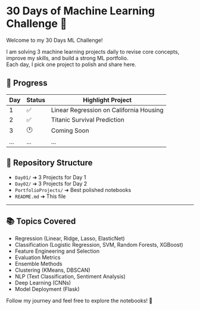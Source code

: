 # 30 Days of Machine Learning Challenge 🚀

Welcome to my 30 Days ML Challenge!

I am solving 3 machine learning projects daily to revise core concepts, improve my skills, and build a strong ML portfolio.  
Each day, I pick one project to polish and share here.

## 📅 Progress

| Day | Status | Highlight Project |
|----|--------|-------------------|
| 1 | ✅ | Linear Regression on California Housing |
| 2 | ✅ | Titanic Survival Prediction |
| 3 | 🕐 | Coming Soon |
| ... | ... | ... |

## 📂 Repository Structure

- `Day01/` ➔ 3 Projects for Day 1
- `Day02/` ➔ 3 Projects for Day 2
- `PortfolioProjects/` ➔ Best polished notebooks
- `README.md` ➔ This file

---

## 📚 Topics Covered

- Regression (Linear, Ridge, Lasso, ElasticNet)
- Classification (Logistic Regression, SVM, Random Forests, XGBoost)
- Feature Engineering and Selection
- Evaluation Metrics
- Ensemble Methods
- Clustering (KMeans, DBSCAN)
- NLP (Text Classification, Sentiment Analysis)
- Deep Learning (CNNs)
- Model Deployment (Flask)

Follow my journey and feel free to explore the notebooks! 🚀
